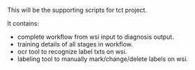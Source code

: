 This will be the supporting scripts for tct project.

It contains:  
 - complete workflow from wsi input to diagnosis output.
 - training details of all stages in workflow.
 - ocr tool to recognize label txts on wsi.
 - labeling tool to manually mark/change/delete labels on wsi.

